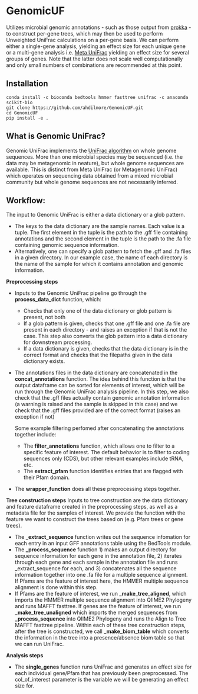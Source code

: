 # GenomicUF
Utilizes microbial genomic annotations - such as those output from [prokka](https://github.com/tseemann/prokka) - to construct per-gene trees, which may then be used to perform Unweighted UniFrac calculations on a per-gene basis. We can perform either a single-gene analysis, yielding an effect size for each unique gene or a multi-gene analysis i.e. [Meta UniFrac](https://github.com/biocore/unifrac/blob/master/unifrac/_meta.py) yielding an effect size for several groups of genes. Note that the latter does not scale well computationally and only small numbers of combinations are recommended at this point.  

## Installation 
```
conda install -c bioconda bedtools hmmer fasttree unifrac -c anaconda scikit-bio
git clone https://github.com/ahdilmore/GenomicUF.git
cd GenomicUF 
pip install -e .
```

## What is Genomic UniFrac?
Genomic UniFrac implements the [UniFrac algorithm](https://www.ncbi.nlm.nih.gov/pmc/articles/PMC1317376/) on whole genome sequences. More than one microbial species may be sequenced (i.e. the data may be metagenomic in neature), but whole genome sequences are available. This is distinct from Meta UniFrac (or Metagenomic UniFrac) which operates on sequencing data obtained from a mixed microbial community but whole genome sequences are not necessarily inferred. 

## Workflow: 

The input to Genomic UniFrac is either a data dictionary or a glob pattern. 

* The keys to the data dictionary are the sample names. Each value is a tuple. The first element in the tuple is the path to the .gff file containing annotations and the second element in the tuple is the path to the .fa file containing genomic sequence information. 
* Alternatively, one can specify a glob pattern to fetch the .gff and .fa files in a given directory. In our example case, the name of each directory is the name of the sample for which it contains annotation and genomic information. 

**Preprocessing steps** 
* Inputs to the Genomic UniFrac pipeline go through the **process_data_dict** function, which: 
  * Checks that only one of the data dictionary or glob pattern is present, not both
  * If a glob pattern is given, checks that one .gff file and one .fa file are present in each directory - and raises an exception if that is not the case. This step also converts the glob pattern into a data dictionary for downstream processing.  
  * If a data dictionary is given, checks that the data dictionary is in the correct format and checks that the filepaths given in the data dictionary exists. 
* The annotations files in the data dictionary are concatenated in the **concat_annotations** function. The idea behind this function is that the output dataframe can be sorted for elements of interest, which will be run through the Genomic UniFrac analysis pipeline. In this step, we also check that the .gff files actually contain genomic annotation information (a warning is raised and the sample is skipped in this case) and we check that the .gff files provided are of the correct format (raises an exception if not)

  Some example filtering perfomed after concatenating the annotations together include: 
  * The **filter_annotations** function, which allows one to filter to a specific feature of interest. The default behavior is to filter to coding sequences only (CDS), but other relevant examples include tRNA, etc. 
  * The **extract_pfam** function identifies entries that are flagged with their Pfam domain.
* The **wrapper_function** does all these preprocessing steps together. 

**Tree construction steps** 
Inputs to tree construction are the data dictionary and feature dataframe created in the preprocessing steps, as well as a metadata file for the samples of interest. We provide the function with the feature we want to construct the trees based on (e.g. Pfam trees or gene trees). 
 * The **_extract_sequence** function writes out the sequence infomation for each entry in an input GFF annotations table using the BedTools module. 
 * The **_process_sequence** function 1) makes an output directory for sequence information for each gene in the annotation file, 2) iterates through each gene and each sample in the annotation file and runs _extract_sequence for each, and 3) concatenates all the sequence information together into one .fa file for a multiple sequence alignment. If Pfams are the feature of interest here, the HMMER multiple sequence alignment is done within this step. 
 * If Pfams are the feature of interest, we run **_make_tree_aligned**, which imports the HMMER multiple sequence alignment into QIIME2 Phylogeny and runs MAFFT fasttree. If genes are the feature of interest, we run **_make_tree_unaligned** which imports the merged sequences from **_process_sequence** into QIIME2 Phylogeny and runs the Align to Tree MAFFT fasttree pipeline. Within each of these tree construction steps, after the tree is constructed, we call **_make_biom_table** which converts the information in the tree into a presence/absence biom table so that we can run UniFrac. 

**Analysis steps** 
* The **single_genes** function runs UniFrac and generates an effect size for each individual gene/Pfam that has previously been preprocessed. The col_of_interest parameter is the variable we will be generating an effect size for. 
